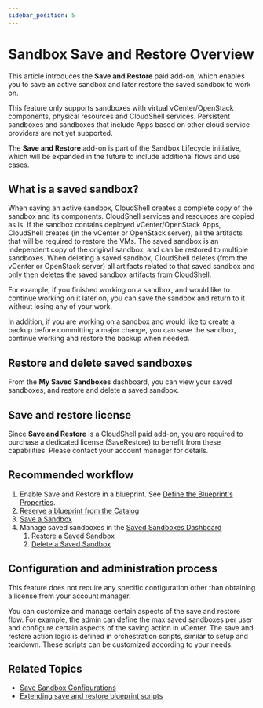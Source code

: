 ```yaml
---
sidebar_position: 5
---
```


# Sandbox Save and Restore Overview

This article introduces the **Save and Restore** paid add-on, which enables you to save an active sandbox and later restore the saved sandbox to work on.

This feature only supports sandboxes with virtual vCenter/OpenStack components, physical resources and CloudShell services. Persistent sandboxes and sandboxes that include Apps based on other cloud service providers are not yet supported.

The **Save and Restore** add-on is part of the Sandbox Lifecycle initiative, which will be expanded in the future to include additional flows and use cases.

## What is a saved sandbox?

When saving an active sandbox, CloudShell creates a complete copy of the sandbox and its components. CloudShell services and resources are copied as is. If the sandbox contains deployed vCenter/OpenStack Apps, CloudShell creates (in the vCenter or OpenStack server), all the artifacts that will be required to restore the VMs. The saved sandbox is an independent copy of the original sandbox, and can be restored to multiple sandboxes. When deleting a saved sandbox, CloudShell deletes (from the vCenter or OpenStack server) all artifacts related to that saved sandbox and only then deletes the saved sandbox artifacts from CloudShell.

For example, if you finished working on a sandbox, and would like to continue working on it later on, you can save the sandbox and return to it without losing any of your work.

In addition, if you are working on a sandbox and would like to create a backup before committing a major change, you can save the sandbox, continue working and restore the backup when needed.

## Restore and delete saved sandboxes

From the **My Saved Sandboxes** dashboard, you can view your saved sandboxes, and restore and delete a saved sandbox.

## Save and restore license

Since **Save and Restore** is a CloudShell paid add-on, you are required to purchase a dedicated license (SaveRestore) to benefit from these capabilities. Please contact your account manager for details.

## Recommended workflow

1. Enable Save and Restore in a blueprint. See [Define the Blueprint's Properties](../blueprints/creating-blueprints/blueprint-properties/blueprint-properties.md).
2. [Reserve a blueprint from the Catalog](../blueprints/blueprint-catalog.md#reserve-a-blueprint-from-the-catalog)
3. [Save a Sandbox](./sandbox-workspace/save-sandbox.md)
4. Manage saved sandboxes in the [Saved Sandboxes Dashboard](./saved-sandboxes/index.md)
    1. [Restore a Saved Sandbox](./saved-sandboxes/restore-saved-sandbox.md)
    2. [Delete a Saved Sandbox](./saved-sandboxes/delete-saved-sandbox.md)

## Configuration and administration process

This feature does not require any specific configuration other than obtaining a license from your account manager.

You can customize and manage certain aspects of the save and restore flow. For example, the admin can define the max saved sandboxes per user and configure certain aspects of the saving action in vCenter. The save and restore action logic is defined in orchestration scripts, similar to setup and teardown. These scripts can be customized according to your needs.

## Related Topics

- [Save Sandbox Configurations](../../admin/setting-up-cloudshell/cloudshell-configuration-options/save-sandbox-configurations.md)
- [Extending save and restore blueprint scripts](../../admin/setting-up-cloudshell/cloudshell-configuration-options/save-sandbox-configurations.md#extending-save-and-restore-blueprint-scripts)